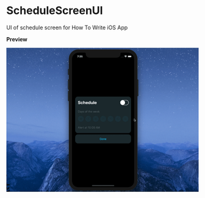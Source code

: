 # ScheduleScreenUI
UI of schedule screen for How To Write iOS App

**Preview**

![Preview](ScheduleScreenUI.gif)
